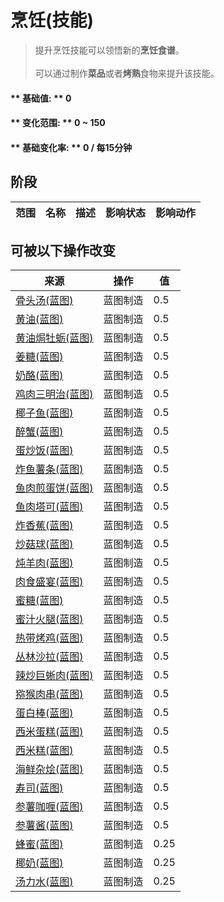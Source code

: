 # 烹饪(技能)  
> 提升烹饪技能可以领悟新的<b>烹饪食谱</b>。<br><br>可以通过制作<b>菜品</b>或者<b>烤熟</b>食物来提升该技能。  
  
#### ** 基础值: ** 0   
#### ** 变化范围: ** 0 ~ 150  
#### ** 基础变化率: ** 0 / 每15分钟  
## 阶段  
范围  |  名称  |  描述  |  影响状态  |  影响动作  
----  |  ----  |  ----  |  ----  |  ----  
## 可被以下操作改变  
来源  |  操作  |  值  
----  |  ----  |  ----  
[骨头汤(蓝图)](Bp_BoneBroth.md)  |  蓝图制造  |  0.5  
[黄油(蓝图)](Bp_Butter.md)  |  蓝图制造  |  0.5  
[黄油焗牡蛎(蓝图)](Bp_ButterBakedOysters.md)  |  蓝图制造  |  0.5  
[姜糖(蓝图)](Bp_CandiedGinger.md)  |  蓝图制造  |  0.5  
[奶酪(蓝图)](Bp_Cheese.md)  |  蓝图制造  |  0.5  
[鸡肉三明治(蓝图)](Bp_ChickenSandwich.md)  |  蓝图制造  |  0.5  
[椰子鱼(蓝图)](Bp_CoconutFish.md)  |  蓝图制造  |  0.5  
[醉蟹(蓝图)](Bp_DrunkenCrab.md)  |  蓝图制造  |  0.5  
[蛋炒饭(蓝图)](Bp_EggFriedRice.md)  |  蓝图制造  |  0.5  
[炸鱼薯条(蓝图)](Bp_FishNChips.md)  |  蓝图制造  |  0.5  
[鱼肉煎蛋饼(蓝图)](Bp_FishOmelette.md)  |  蓝图制造  |  0.5  
[鱼肉塔可(蓝图)](Bp_FishTaco.md)  |  蓝图制造  |  0.5  
[炸香蕉(蓝图)](Bp_FriedBananas.md)  |  蓝图制造  |  0.5  
[炒菇球(蓝图)](Bp_FriedPuffballs.md)  |  蓝图制造  |  0.5  
[炖羊肉(蓝图)](Bp_GoatStew.md)  |  蓝图制造  |  0.5  
[肉食盛宴(蓝图)](Bp_HeartyFeast.md)  |  蓝图制造  |  0.5  
[蜜糖(蓝图)](Bp_HoneyCandy.md)  |  蓝图制造  |  0.5  
[蜜汁火腿(蓝图)](Bp_HoneyGlazedPork.md)  |  蓝图制造  |  0.5  
[热带烤鸡(蓝图)](Bp_IslandChicken.md)  |  蓝图制造  |  0.5  
[丛林沙拉(蓝图)](Bp_JungleSalad.md)  |  蓝图制造  |  0.5  
[辣炒巨蜥肉(蓝图)](Bp_LizardFry.md)  |  蓝图制造  |  0.5  
[猕猴肉串(蓝图)](Bp_MacaqueSkewers.md)  |  蓝图制造  |  0.5  
[蛋白棒(蓝图)](Bp_ProteinBar.md)  |  蓝图制造  |  0.5  
[西米蛋糕(蓝图)](Bp_SagoCake.md)  |  蓝图制造  |  0.5  
[西米糕(蓝图)](Bp_SagoSlime.md)  |  蓝图制造  |  0.5  
[海鲜杂烩(蓝图)](Bp_SeafoodCup.md)  |  蓝图制造  |  0.5  
[寿司(蓝图)](Bp_Sushi.md)  |  蓝图制造  |  0.5  
[参薯咖喱(蓝图)](Bp_YamCurry.md)  |  蓝图制造  |  0.5  
[参薯酱(蓝图)](Bp_YamJam.md)  |  蓝图制造  |  0.5  
[蜂蜜(蓝图)](Bp_Honey.md)  |  蓝图制造  |  0.25  
[椰奶(蓝图)](Bp_CoconutMilk.md)  |  蓝图制造  |  0.25  
[汤力水(蓝图)](Bp_TonicWater.md)  |  蓝图制造  |  0.25  

